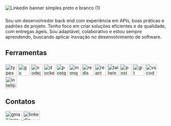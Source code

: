 ![Linkedin banner simples preto e branco (1)](https://github.com/user-attachments/assets/1171e13f-bb8c-4f23-b689-f9d6e3048930)

###

<p align="left">Sou um desenvolvedor back end com experiência em APIs, boas práticas e padrões de projeto. Tenho foco em criar soluções eficientes e de qualidade, com entregas ágeis. Sou adaptável, colaborativo e estou sempre aprendendo, buscando aplicar inovação no desenvolvimento de software.</p>

###

<h2 align="left">Ferramentas</h2>

###

<div align="left">
  <img src="https://skillicons.dev/icons?i=ts" height="36" alt="typescript logo"  />
  <img src="https://skillicons.dev/icons?i=go" height="36" alt="go logo"  />
  <img src="https://skillicons.dev/icons?i=nodejs" height="36" alt="nodejs logo"  />
  <img src="https://skillicons.dev/icons?i=docker" height="36" alt="docker logo"  />
  <img src="https://skillicons.dev/icons?i=postgres" height="36" alt="postgresql logo"  />
  <img src="https://skillicons.dev/icons?i=mongodb" height="36" alt="mongodb logo"  />
  <img src="https://skillicons.dev/icons?i=redis" height="36" alt="redis logo"  />
  <img src="https://skillicons.dev/icons?i=react" height="36" alt="react logo"  />
  <img src="https://skillicons.dev/icons?i=tailwind" height="36" alt="tailwindcss logo"  />
  <img src="https://skillicons.dev/icons?i=postman" height="36" alt="postman logo"  />
  <img src="https://skillicons.dev/icons?i=git" height="36" alt="git logo"  />
  <img src="https://skillicons.dev/icons?i=vscode" height="36" alt="vscode logo"  />
  <img src="https://skillicons.dev/icons?i=idea" height="36" alt="intellijidea logo"  />
</div>


<h2 align="left">Contatos</h2>


<div align="left">
  <a href="mailto:danmoreira.dev@gmail.com" target="_blank">
    <img src="https://raw.githubusercontent.com/maurodesouza/profile-readme-generator/master/src/assets/icons/social/gmail/default.svg" width="52" height="28" alt="gmail logo" style="border: none; outline: none;" />
  </a>
  
  <a href="https://linkedin.com/in/daniel-moreira-86836a232/" target="_blank">
    <img src="https://raw.githubusercontent.com/maurodesouza/profile-readme-generator/master/src/assets/icons/social/linkedin/default.svg" width="52" height="28" alt="linkedin logo" style="border: none; outline: none;" />
  </a>  
</div>


